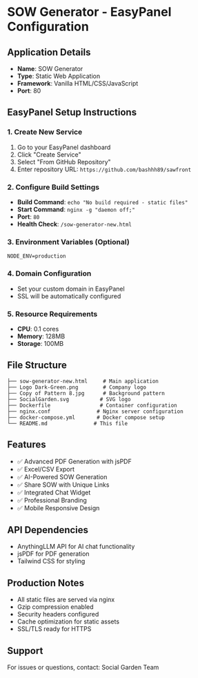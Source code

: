 # SOW Generator - EasyPanel Configuration

## Application Details
- **Name**: SOW Generator
- **Type**: Static Web Application
- **Framework**: Vanilla HTML/CSS/JavaScript
- **Port**: 80

## EasyPanel Setup Instructions

### 1. Create New Service
1. Go to your EasyPanel dashboard
2. Click "Create Service"
3. Select "From GitHub Repository"
4. Enter repository URL: `https://github.com/bashhh89/sawfront`

### 2. Configure Build Settings
- **Build Command**: `echo "No build required - static files"`
- **Start Command**: `nginx -g "daemon off;"`
- **Port**: `80`
- **Health Check**: `/sow-generator-new.html`

### 3. Environment Variables (Optional)
```
NODE_ENV=production
```

### 4. Domain Configuration
- Set your custom domain in EasyPanel
- SSL will be automatically configured

### 5. Resource Requirements
- **CPU**: 0.1 cores
- **Memory**: 128MB
- **Storage**: 100MB

## File Structure
```
├── sow-generator-new.html     # Main application
├── Logo Dark-Green.png        # Company logo
├── Copy of Pattern 8.jpg      # Background pattern
├── SocialGarden.svg          # SVG logo
├── Dockerfile                # Container configuration
├── nginx.conf               # Nginx server configuration
├── docker-compose.yml       # Docker compose setup
└── README.md               # This file
```

## Features
- ✅ Advanced PDF Generation with jsPDF
- ✅ Excel/CSV Export
- ✅ AI-Powered SOW Generation
- ✅ Share SOW with Unique Links
- ✅ Integrated Chat Widget
- ✅ Professional Branding
- ✅ Mobile Responsive Design

## API Dependencies
- AnythingLLM API for AI chat functionality
- jsPDF for PDF generation
- Tailwind CSS for styling

## Production Notes
- All static files are served via nginx
- Gzip compression enabled
- Security headers configured
- Cache optimization for static assets
- SSL/TLS ready for HTTPS

## Support
For issues or questions, contact: Social Garden Team
